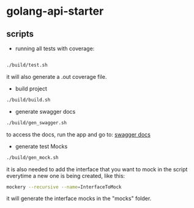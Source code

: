# golang-api-starter

## scripts

- running all tests with coverage:

```sh

./build/test.sh
```

it will also generate a .out coverage file.

- build project

```sh
./build/build.sh
```

- generate swagger docs

```sh
./build/gen_swagger.sh
```

to access the docs, run the app and go to: 
[swagger docs](http://localhost:8080/swagger/index.html)

- generate test Mocks

```sh
./build/gen_mock.sh
```

it is also needed to add the interface that you want to mock in the script everytime a new one is being created, like this:

```sh
mockery --recursive --name=InterfaceToMock
```

it will generate the interface mocks in the "mocks" folder.
